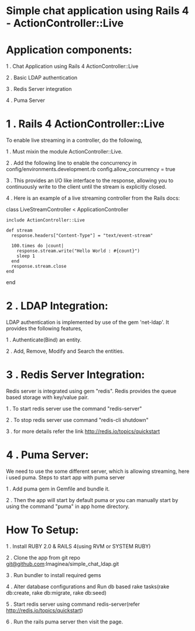 Simple chat application using Rails 4 - ActionController::Live
==============================================================

Application components:
=======================
1 . Chat Application using Rails 4 ActionController::Live

2 . Basic LDAP authentication

3 . Redis Server integration

4 . Puma Server

1 . Rails 4 ActionController::Live
==================================
To enable live streaming in a controller, do the following,

1 . Must mixin the module ActionController::Live.

2 . Add the following line to enable the concurrency in config/environments.development.rb
    config.allow_concurrency = true

3 . This provides an I/O like interface to the response, allowing you to continuously write to the client until the stream is explicitly closed.

4 . Here is an example of a live streaming controller from the Rails docs:

  class LiveStreamController < ApplicationController

    include ActionController::Live

    def stream
      response.headers["Content-Type"] = "text/event-stream"

      100.times do |count|
        response.stream.write("Hello World : #{count}")
        sleep 1
      end
      response.stream.close
    end
  end

2 . LDAP Integration:
=====================
LDAP authentication is implemented by use of the gem 'net-ldap'. It provides the following features,

1 . Authenticate(Bind) an entity.

2 . Add, Remove, Modify and Search the entities.

3 . Redis Server Integration:
=============================
Redis server is integrated using gem "redis". Redis provides the queue based storage with key/value pair.

1 . To start redis server use the command "redis-server"

2 . To stop redis server use command "redis-cli shutdown"

3 . for more details refer the link http://redis.io/topics/quickstart

4 . Puma Server:
================
We need to use the some different server, which is allowing streaming, here i used puma. Steps to start app with puma server

1 . Add puma gem in Gemfile and bundle it.

2 . Then the app will start by default puma or you can manually start by using the command "puma" in app home directory.

How To Setup:
=============
1 . Install RUBY 2.0 & RAILS 4(using RVM or SYSTEM RUBY)

2 . Clone the app from git repo git@github.com:Imaginea/simple_chat_ldap.git

3 . Run bundler to install required gems

4 . Alter database configurations and Run db based rake tasks(rake db:create, rake db:migrate, rake db:seed)

5 . Start redis server using command redis-server(refer http://redis.io/topics/quickstart)

6 . Run the rails puma server then visit the page.

